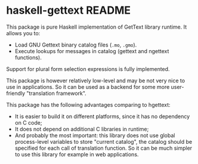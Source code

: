 haskell-gettext README
======================

This package is pure Haskell implementation of GetText library runtime.
It allows you to:

* Load GNU Gettext binary catalog files (`.mo`, `.gmo`).
* Execute lookups for messages in catalog (gettext and ngettext functions).

Support for plural form selection expressions is fully implemented.

This package is however relatively low-level and may be not very nice to
use in applications. So it can be used as a backend for some more user-friendly
"translation framework".

This package has the following advantages comparing to hgettext:

* It is easier to build it on different platforms, since it has no dependency on 
  C code;
* It does not depend on additional C libraries in runtime;
* And probably the most important: this library does not use global process-level
  variables to store "current catalog", the catalog should be specified for each
  call of translation function. So it can be much simpler to use this library for
  example in web applications.

